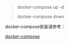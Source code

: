 > docker-compose up -d
>
> docker-compose down 

docker-compose安装请参考：

[docker-compose](https://docs.docker.com/compose/install/)

